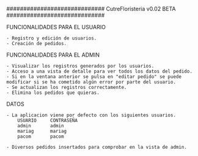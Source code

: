 #############################
CutreFloristeria v0.02 BETA
#############################

FUNCIONALIDADES PARA EL USUARIO

	- Registro y edición de usuarios.
	- Creación de pedidos.

FUNCIONALIDADES PARA EL ADMIN

	- Visualizar los registros generados por los usuarios.
	- Acceso a una vista de detalle para ver todos los datos del pedido.
	- Si en la ventana anterior se pulsa en "editar pedido" se puede modificar si se ha cometido algún error por parte del usuario.
	- Se actualizan los registros correctamente.
	- Elimina los pedidos que quieras.

DATOS

	- La aplicacion viene por defecto con los siguientes usuarios.
		USUARIO		CONTRASEÑA
		admin		admin
		mariag		mariag
		pacom		pacom

	- Diversos pedidos insertados para comprobar en la vista de admin.

